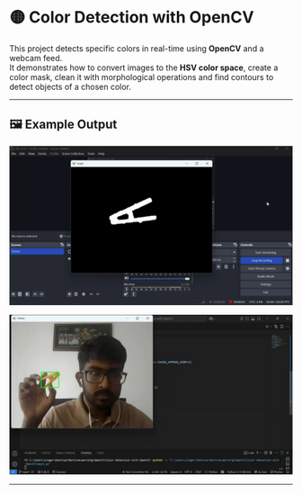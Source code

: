 # 🟡 Color Detection with OpenCV

This project detects specific colors in real-time using **OpenCV** and a webcam feed.  
It demonstrates how to convert images to the **HSV color space**, create a color mask, clean it with morphological operations and find contours to detect objects of a chosen color.

---

## 🖼️ Example Output
<p align="center">
  <img src="mask.png" width="800">
</p>

<p align="center">
  <img src="final.jpg" width="800">
</p>


---
